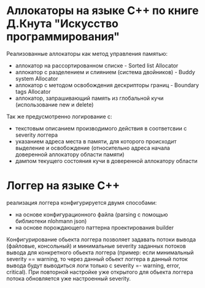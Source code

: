 # Аллокаторы на языке С++ по книге Д.Кнута "Искусство программирования"
Реализованные аллокаторы как метод управления памятью:
* аллокатор на рассортированном списке - Sorted list Allocator
* аллокатор с разделением и слиянием (система двойников) - Buddy system Allocator
* аллокатор c методом освобождения дескрипторы границ - Boundary tags Allocator
* аллокатор, запрашивающий память из глобальной кучи (использование new и delete)

Так же предусмотренно логирование с:
* текстовым описанием производимого действия в соответсвии с severity логгера
* указанием адреса места в памяти, для которого происходит выделение и освобождение (относительно адреса начала доверенной аллокатору области памяти)
* дампом текущего состояния кучи в доверенной аллокатору области

# Логгер на языке C++
реализация логгера конфигурируется двумя способами:
* на основе конфигурационного файла (parsing с помощью библиотеки nlohmann json)
* на основе порождающего паттерна проектирования builder

Конфигурирование обьекта логгера позволяет задавать потоки вывода (файловые, консольный) и минимальные severity заданных потоков вывода для конкретного обьекта логгера (пример: если минимальный severity == warning, то через данный обьект логгера в данный поток вывода будут выводиться логи только с severity =- warning, error, critical). При повторной настройке уже открытого для обьекта логгера потока обновляется уже настроенный severity.
